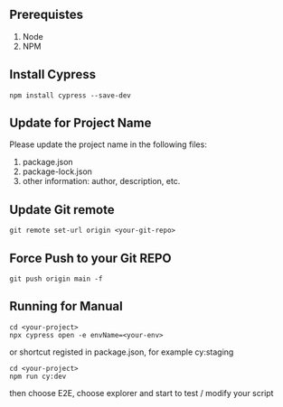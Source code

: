 ## Prerequistes
1. Node
2. NPM

## Install Cypress
```
npm install cypress --save-dev
```

## Update for Project Name
Please update the project name in the following files:
1. package.json
2. package-lock.json
3. other information: author, description, etc.

## Update Git remote
```
git remote set-url origin <your-git-repo>
```

## Force Push to your Git REPO
```
git push origin main -f
```

## Running for Manual
```
cd <your-project>
npx cypress open -e envName=<your-env>
```
or shortcut registed in package.json, for example cy:staging
```
cd <your-project>
npm run cy:dev
```
then choose E2E, choose explorer and start to test / modify your script
